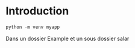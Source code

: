 # Introduction 

```python
python -m venv myapp
```

Dans un dossier Example et un sous dossier salar
